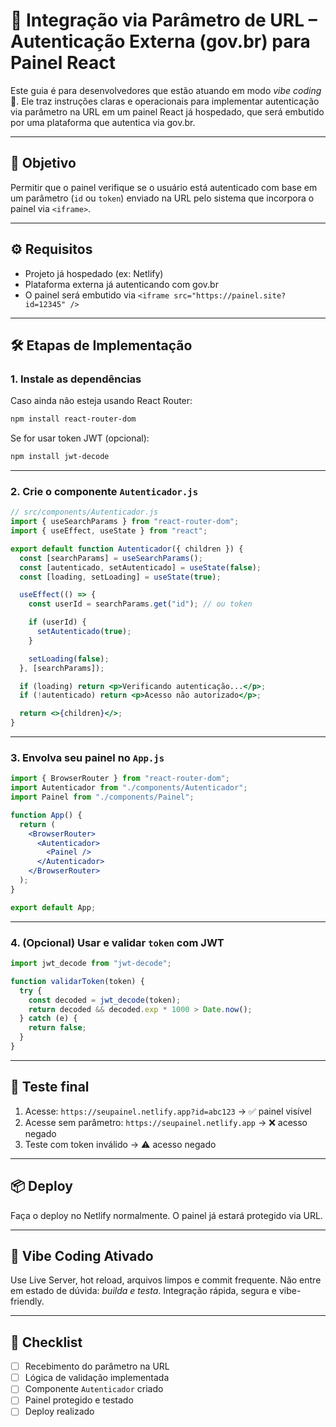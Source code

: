 # 🧠 Integração via Parâmetro de URL – Autenticação Externa (gov.br) para Painel React

Este guia é para desenvolvedores que estão atuando em modo *vibe coding* 🚀. Ele traz instruções claras e operacionais para implementar autenticação via parâmetro na URL em um painel React já hospedado, que será embutido por uma plataforma que autentica via gov.br.

---

## 🎯 Objetivo

Permitir que o painel verifique se o usuário está autenticado com base em um parâmetro (`id` ou `token`) enviado na URL pelo sistema que incorpora o painel via `<iframe>`.

---

## ⚙️ Requisitos

- Projeto já hospedado (ex: Netlify)
- Plataforma externa já autenticando com gov.br
- O painel será embutido via `<iframe src="https://painel.site?id=12345" />`

---

## 🛠️ Etapas de Implementação

### 1. Instale as dependências

Caso ainda não esteja usando React Router:

```bash
npm install react-router-dom
```

Se for usar token JWT (opcional):

```bash
npm install jwt-decode
```

---

### 2. Crie o componente `Autenticador.js`

```jsx
// src/components/Autenticador.js
import { useSearchParams } from "react-router-dom";
import { useEffect, useState } from "react";

export default function Autenticador({ children }) {
  const [searchParams] = useSearchParams();
  const [autenticado, setAutenticado] = useState(false);
  const [loading, setLoading] = useState(true);

  useEffect(() => {
    const userId = searchParams.get("id"); // ou token

    if (userId) {
      setAutenticado(true);
    }

    setLoading(false);
  }, [searchParams]);

  if (loading) return <p>Verificando autenticação...</p>;
  if (!autenticado) return <p>Acesso não autorizado</p>;

  return <>{children}</>;
}
```

---

### 3. Envolva seu painel no `App.js`

```jsx
import { BrowserRouter } from "react-router-dom";
import Autenticador from "./components/Autenticador";
import Painel from "./components/Painel";

function App() {
  return (
    <BrowserRouter>
      <Autenticador>
        <Painel />
      </Autenticador>
    </BrowserRouter>
  );
}

export default App;
```

---

### 4. (Opcional) Usar e validar `token` com JWT

```jsx
import jwt_decode from "jwt-decode";

function validarToken(token) {
  try {
    const decoded = jwt_decode(token);
    return decoded && decoded.exp * 1000 > Date.now();
  } catch (e) {
    return false;
  }
}
```

---

## 🧪 Teste final

1. Acesse: `https://seupainel.netlify.app?id=abc123` → ✅ painel visível
2. Acesse sem parâmetro: `https://seupainel.netlify.app` → ❌ acesso negado
3. Teste com token inválido → ⚠️ acesso negado

---

## 📦 Deploy

Faça o deploy no Netlify normalmente. O painel já estará protegido via URL.

---

## 🧘 Vibe Coding Ativado

Use Live Server, hot reload, arquivos limpos e commit frequente. Não entre em estado de dúvida: *builda e testa*. Integração rápida, segura e vibe-friendly.

---

## 🧾 Checklist

- [ ] Recebimento do parâmetro na URL
- [ ] Lógica de validação implementada
- [ ] Componente `Autenticador` criado
- [ ] Painel protegido e testado
- [ ] Deploy realizado
